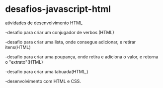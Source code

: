 # desafios-javascript-html

atividades de desenvolvimento HTML

-desafio para criar um conjugador de verbos (HTML)

-desafio para criar uma lista, onde consegue adicionar, e retirar itens(HTML)

-desafio para criar uma poupança, onde retira e adiciona o valor, e retorna o "extrato"(HTML)

-desafio para criar uma tabuada(HTML,)

-desenvolvimento com HTML e CSS.
